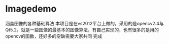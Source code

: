 # Imagedemo
涵盖图像的各种基础算法
本项目是在vs2012平台上做的，采用的是opencv2.4与Qt5.2，就是一些图像的最基本的图像算法，有自己实现的，也有很多的是用的opencv的函数，还好多的空缺需要大家共同
完成
